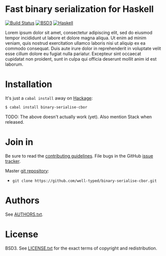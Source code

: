 # Fast binary serialization for Haskell

[![Build Status](https://travis-ci.org/well-typed/binary-serialise-cbor.png?branch=master)](https://travis-ci.org/well-typed/binary-serialise-cbor)
[![BSD3](http://b.repl.ca/v1/license-BSD-blue.png)](http://en.wikipedia.org/wiki/BSD_License)
[![Haskell](http://b.repl.ca/v1/language-haskell-lightgrey.png)](http://www.haskell.org)

Lorem ipsum dolor sit amet, consectetur adipiscing elit, sed do
eiusmod tempor incididunt ut labore et dolore magna aliqua. Ut enim ad
minim veniam, quis nostrud exercitation ullamco laboris nisi ut
aliquip ex ea commodo consequat. Duis aute irure dolor in
reprehenderit in voluptate velit esse cillum dolore eu fugiat nulla
pariatur. Excepteur sint occaecat cupidatat non proident, sunt in
culpa qui officia deserunt mollit anim id est laborum.

# Installation

It's just a `cabal install` away on [Hackage][]:

```bash
$ cabal install binary-serialise-cbor
```

TODO: The above doesn't actually work (yet). Also mention Stack when released.

[Hackage]: http://hackage.haskell.org/package/binary-serialise-cbor

# Join in

Be sure to read the [contributing guidelines][contribute]. File bugs
in the GitHub [issue tracker][].

Master [git repository][gh]:

* `git clone https://github.com/well-typed/binary-serialise-cbor.git`

[contribute]: https://github.com/well-typed/binary-serialise-cbor/blob/master/CONTRIBUTING.md
[issue tracker]: http://github.com/well-typed/binary-serialise-cbor/issues
[gh]: http://github.com/well-typed/binary-serialise-cbor

# Authors

See
[AUTHORS.txt](https://raw.github.com/well-typed/binary-serialise-cbor/master/AUTHORS.txt).

# License

BSD3. See
[LICENSE.txt](https://raw.github.com/well-typed/binary-serialise-cbor/master/LICENSE.txt)
for the exact terms of copyright and redistribution.
